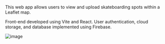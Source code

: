 This web app allows users to view and upload skateboarding spots within a Leaflet map.

Front-end developed using Vite and React. User authentication, cloud storage, and database implemented using Firebase.

![image](https://github.com/johnson4500/spot-seeker/assets/133929633/e7aa50c0-38b0-464c-979e-d75cb4d89ad2)

